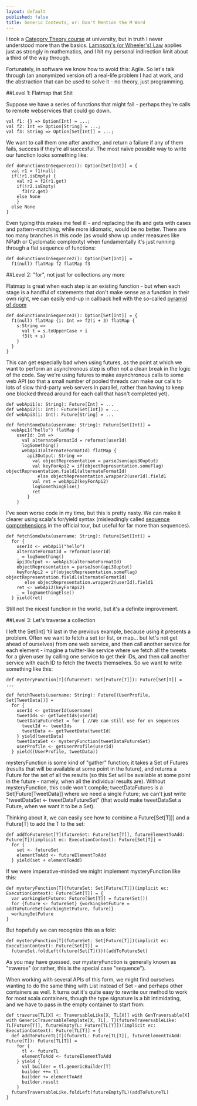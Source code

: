```yaml
---
layout: default
published: false
title: Generic Contexts, or: Don't Mention the M Word
---
```


I took a [Category Theory course](http://gopher.srcf.net:70/users/md401/pt3notes/category.pdf) at university, but in truth I never understood more than the basics. [Lampson's (or Wheeler's) Law](http://c2.com/cgi/wiki?ButlerLampson) applies just as strongly in mathematics, and I hit my personal indirection limit about a third of the way through.

Fortunately, in software we know how to avoid this: Agile. So let's talk through (an anonymized version of) a real-life problem I had at work, and the abstraction that can be used to solve it - no theory, just programming.

##Level 1: Flatmap that Shit

Suppose we have a series of functions that might fail - perhaps they're calls to remote webservices that could go down.

    val f1: {} => Option[Int] = ...;
    val f2: Int => Option[String] = ...;
    val f3: String => Option[Set[Int]] = ...;

We want to call them one after another, and return a failure if any of them fails, success if they're all succesful. The most naïve possible way to write our function looks something like:
    
    def doFunctionsInSequence1(): Option[Set[Int]] = {
      val r1 = f1(null)
      if(!r1.isEmpty) {
        val r2 = f2(r1.get)
        if(!r2.isEmpty)
          f3(r2.get)
        else None
        }
      else None
    }
    
Even typing this makes me feel ill - and replacing the ifs and gets with cases and pattern-matching, while more idiomatic, would be no better. There are too many branches in this code (as would show up under measures like NPath or Cyclomatic complexity) when fundamentally it's just running through a flat sequence of functions:

    def doFunctionsInSequence2(): Option[Set[Int]] =
      f1(null) flatMap f2 flatMap f3

##Level 2: "for", not just for collections any more

Flatmap is great when each step is an existing function - but when each stage is a handful of statements that don't make sense as a function in their own right, we can easily end-up in callback hell with the so-called [pyramid of doom](http://raynos.github.com/presentation/shower/controlflow.htm?full#PyramidOfDoom)

    def doFunctionsInSequence3(): Option[Set[Int]] = {
      f1(null) flatMap {i: Int => f2(i + 3) flatMap {
        s:String => 
          val t = s.toUpperCase + i
          f3(t + s)
        }
      }
    }

This can get especially bad when using futures, as the point at which we want to perform an asynchronous step is often not a clean break in the logic of the code. Say we're using futures to make asynchronous calls to some web API (so that a small number of pooled threads can make our calls to lots of slow third-party web servers in parallel, rather than having to keep one blocked thread around for each call that hasn't completed yet).

    def webApi1(s: String): Future[Int] = ...
    def webApi2(i: Int): Future(Set[Int]) = ...
    def webApi3(i: Int): Future[String] = ...
    
    def fetchSomeData(username: String): Future[Set[Int]] =
      webApi1("hello") flatMap {
        userId: Int =>
          val alternateFormatId = reformat(userId)
          logSomething()
          webApi3(alternateFormatId) flatMap {
            api3Output: String =>
              val objectRepresentation = parseJson(api3Ouptut)
              val keyForApi2 = if(objectRepresentation.someFlag) objectRepresentation.field1(alternateFormatId)
                else objectRepresentation.wrapper2(userId).field1
              val ret = webApi2(keyForApi2)
              logSomethingElse()
              ret
            }
        }

I've seen worse code in my time, but this is pretty nasty. We can make it clearer using scala's for/yield syntax (misleadingly called [sequence comprehensions](http://www.scala-lang.org/node/111) in the official tour, but useful for far more than sequences).

    def fetchSomeData(username: String): Future[Set[Int]] =
      for {
        userId <- webApi1("hello")
        alternateFormatId = reformat(userId)
        _ = logSomething()
        api3Output <- webApi3(alternateFormatId)
        objectRepresentation = parseJson(api3Ouptut)
        keyForApi2 = if(objectRepresentation.someFlag) objectRepresentation.field1(alternateFormatId)
           else objectRepresentation.wrapper2(userId).field1
        ret <- webApi2(keyForApi2)
        _ = logSomethingElse()
      } yield(ret)

Still not the nicest function in the world, but it's a definite improvement.

##Level 3: Let's traverse a collection

I left the Set\[Int\] 'til last in the previous example, because using it presents a problem. Often we want to fetch a set (or list, or map... but let's not get ahead of ourselves) from one web service, and then call another service for each element - imagine a twitter-like service where we fetch all the tweets for a given user by calling one service to get their IDs, and then call another service with each ID to fetch the tweets themselves. So we want to write something like this:

    def mysteryFunction[T](futureSet: Set[Future[T]]): Future[Set[T]] = ...
    
    def fetchTweets(username: String): Future[(UserProfile, Set[TweetData])] =
      for {
        userId <- getUserId(username)
        tweetIds <- getTweetIds(userId)
        tweetDataFutureSet = for { //We can still use for on sequences
          tweetId <- tweetIds
          tweetData <- getTweetData(tweetId)
        } yield(tweetData)
        tweetDataSet <- mysteryFunction(tweetDataFutureSet)
        userProfile <- getUserProfile(userId)
      } yield((UserProfile, tweetData))
      
mysteryFunction is some kind of "gather" function; it takes a Set of Futures (results that will be available at some point in the future), and returns a Future for the set of all the results (so this Set will be available at some point in the future - namely, when all the individual results are). Without mysteryFunction, this code won't compile; tweetDataFutures is a Set\[Future\[TweetData\]\] where we need a single Future; we can't just write "tweetDataSet <- tweetDataFutureSet" (that would make tweetDataSet a Future, when we want it to be a Set).

Thinking about it, we can easily see how to combine a Future\[Set\[T]]\] and a Future\[T\] to add the T to the set:

    def addToFutureSet[T](futureSet: Future[Set[T]], futureElementToAdd: Future[T])(implicit ec: ExecutionContext): Future[Set[T]] =
      for {
        set <- futureSet
        elementToAdd <- futureElementToAdd
      } yield(set + elementToAdd)

If we were imperative-minded we might implement mysteryFunction like this:

    def mysteryFunction[T](futureSet: Set[Future[T]])(implicit ec: ExecutionContext): Future[Set[T]] = {
      var workingSetFuture: Future[Set[T]] = future(Set())
      for {future <- futureSet} {workingSetFuture = addToFutureSet(workingSetFuture, future)}
      workingSetFuture
    }

But hopefully we can recognize this as a fold:

    def mysteryFunction[T](futureSet: Set[Future[T]])(implicit ec: ExecutionContext): Future[Set[T]] =
      futureSet.foldLeft(future(Set[T]()))(addToFutureSet)

As you may have guessed, our mysteryFunction is generally known as "traverse" (or rather, this is the special case "sequence").

When working with several APIs of this form, we might find ourselves wanting to do the same thing with List instead of Set - and perhaps other containers as well. It turns out it's quite easy to rewrite our method to work for most scala containers, though the type signature is a bit intimidating, and we have to pass in the empty container to start from:

    def traverse[TL[X] <: TraversableLike[X, TL[X]] with GenTraversable[X] with GenericTraversableTemplate[X, TL], T](futureTraversableLike: TL[Future[T]], futureEmptyTL: Future[TL[T]])(implicit ec: ExecutionContext): Future[TL[T]] = {
      def addToFutureTL[T](futureTL: Future[TL[T]], futureElementToAdd: Future[T]): Future[TL[T]] =
        for {
          tl <- futureTL
          elementToAdd <- futureElementToAdd
        } yield {
          val builder = tl.genericBuilder[T]
          builder ++= tl
          builder += elementToAdd
          builder.result
        }
      futureTraversableLike.foldLeft(futureEmptyTL)(addToFutureTL)
    }